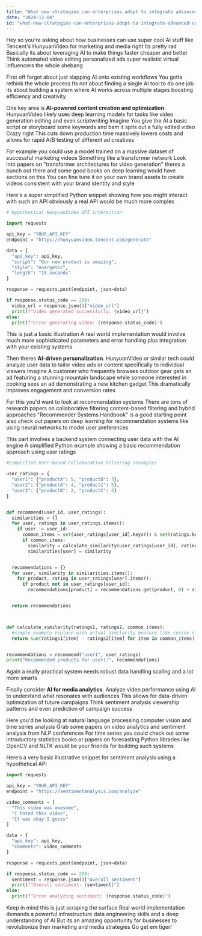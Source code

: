 ```yaml
---
title: "What new strategies can enterprises adopt to integrate advanced capabilities like those in Tencent's HunyuanVideo for marketing and media production?"
date: "2024-12-04"
id: "what-new-strategies-can-enterprises-adopt-to-integrate-advanced-capabilities-like-those-in-tencents-hunyuanvideo-for-marketing-and-media-production"
---
```


Hey so you're asking about how businesses can use super cool AI stuff like Tencent's HunyuanVideo for marketing and media right  Its pretty rad  Basically its about leveraging AI to make things faster cheaper and better  Think automated video editing personalized ads super realistic virtual influencers the whole shebang


First off forget about just slapping AI onto existing workflows  You gotta rethink the whole process  Its not about finding a single AI tool to do one job its about building a system where AI works across multiple stages boosting efficiency and creativity


One key area is **AI-powered content creation and optimization**. HunyuanVideo likely uses deep learning models for tasks like video generation editing and even scriptwriting  Imagine  You give the AI a basic script or storyboard some keywords and bam it spits out a fully edited video  Crazy right  This cuts down production time massively lowers costs and allows for rapid A/B testing of different ad creatives


For example you could use a model trained on a massive dataset of successful marketing videos  Something like a transformer network  Look into papers on "transformer architectures for video generation" theres a bunch out there and some good books on deep learning would have sections on this  You can fine tune it on your own brand assets to create videos consistent with your brand identity and style   


Here's a super simplified Python snippet showing how you might interact with such an API  obviously a real API would be much more complex


```python
# Hypothetical HunyuanVideo API interaction

import requests

api_key = "YOUR_API_KEY"
endpoint = "https://hunyuanvideo.tencent.com/generate"

data = {
  "api_key": api_key,
  "script": "Our new product is amazing",
  "style": "energetic",
  "length": "15 seconds"
}

response = requests.post(endpoint, json=data)

if response.status_code == 200:
  video_url = response.json()["video_url"]
  print(f"Video generated successfully: {video_url}")
else:
  print(f"Error generating video: {response.status_code}")
```


This is just a basic illustration  A real world implementation would involve much more sophisticated parameters and error handling plus integration with your existing systems


Then theres **AI-driven personalization**.  HunyuanVideo or similar tech could analyze user data to tailor video ads or content specifically to individual viewers  Imagine  A customer who frequently browses outdoor gear gets an ad featuring a stunning mountain landscape while someone interested in cooking sees an ad demonstrating a new kitchen gadget  This dramatically improves engagement and conversion rates


For this you'd want to look at recommendation systems  There are tons of research papers on collaborative filtering content-based filtering and hybrid approaches  "Recommender Systems Handbook" is a good starting point also check out papers on deep learning for recommendation systems like using neural networks to model user preferences  


This part involves a backend system connecting user data with the AI engine  A simplified Python example showing a basic recommendation approach using user ratings


```python
#Simplified User-based Collaborative Filtering (example)

user_ratings = {
  "user1": {"productA": 5, "productB": 3},
  "user2": {"productA": 4, "productC": 5},
  "user3": {"productB": 2, "productC": 4}
}


def recommend(user_id, user_ratings):
  similarities = {}
  for user, ratings in user_ratings.items():
    if user != user_id:
      common_items = set(user_ratings[user_id].keys()) & set(ratings.keys())
      if common_items:
        similarity = calculate_similarity(user_ratings[user_id], ratings, common_items)
        similarities[user] = similarity


  recommendations = {}
  for user, similarity in similarities.items():
    for product, rating in user_ratings[user].items():
      if product not in user_ratings[user_id]:
        recommendations[product] = recommendations.get(product, 0) + similarity * rating


  return recommendations



def calculate_similarity(ratings1, ratings2, common_items):
  #simple example replace with actual similarity measure like cosine similarity
  return sum(ratings1[item] - ratings2[item] for item in common_items)


recommendations = recommend("user1", user_ratings)
print("Recommended products for user1:", recommendations)
```

Again a really practical system needs robust data handling scaling and a lot more smarts


Finally consider **AI for media analytics**.   Analyze video performance using AI to understand what resonates with audiences  This allows for data-driven optimization of future campaigns  Think sentiment analysis viewership patterns and even prediction of campaign success


Here you'd be looking at natural language processing computer vision and time series analysis  Grab some papers on video analytics and sentiment analysis from NLP conferences  For time series you could check out some introductory statistics books or papers on forecasting  Python libraries like OpenCV and NLTK would be your friends for building such systems


Here’s a very basic illustrative snippet for sentiment analysis using a hypothetical API


```python
import requests

api_key = "YOUR_API_KEY"
endpoint = "https://sentimentanalysis.com/analyze"

video_comments = [
  "This video was awesome",
  "I hated this video",
  "It was okay I guess"
]

data = {
  "api_key": api_key,
  "comments": video_comments
}

response = requests.post(endpoint, json=data)

if response.status_code == 200:
  sentiment = response.json()["overall_sentiment"]
  print(f"Overall sentiment: {sentiment}")
else:
  print(f"Error analyzing sentiment: {response.status_code}")

```

Keep in mind this is just scraping the surface  Real world implementation demands a powerful infrastructure data engineering skills and a deep understanding of AI  But its an amazing opportunity for businesses to revolutionize their marketing and media strategies  Go get em tiger!
